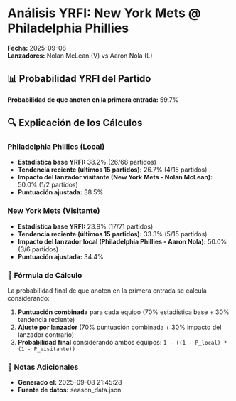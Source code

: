 # Análisis YRFI: New York Mets @ Philadelphia Phillies

**Fecha:** 2025-09-08  
**Lanzadores:** Nolan McLean (V) vs Aaron Nola (L)

## 📊 Probabilidad YRFI del Partido

**Probabilidad de que anoten en la primera entrada:** 59.7%

## 🔍 Explicación de los Cálculos

### Philadelphia Phillies (Local)
- **Estadística base YRFI:** 38.2% (26/68 partidos)
- **Tendencia reciente (últimos 15 partidos):** 26.7% (4/15 partidos)
- **Impacto del lanzador visitante (New York Mets - Nolan McLean):** 50.0% (1/2 partidos)
- **Puntuación ajustada:** 38.5%

### New York Mets (Visitante)
- **Estadística base YRFI:** 23.9% (17/71 partidos)
- **Tendencia reciente (últimos 15 partidos):** 33.3% (5/15 partidos)
- **Impacto del lanzador local (Philadelphia Phillies - Aaron Nola):** 50.0% (3/6 partidos)
- **Puntuación ajustada:** 34.4%

### 📝 Fórmula de Cálculo

La probabilidad final de que anoten en la primera entrada se calcula considerando:
1. **Puntuación combinada** para cada equipo (70% estadística base + 30% tendencia reciente)
2. **Ajuste por lanzador** (70% puntuación combinada + 30% impacto del lanzador contrario)
3. **Probabilidad final** considerando ambos equipos: `1 - ((1 - P_local) * (1 - P_visitante))`

### 📌 Notas Adicionales

- **Generado el:** 2025-09-08 21:45:28
- **Fuente de datos:** season_data.json
